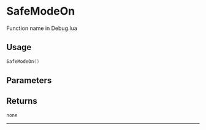 # SafeModeOn
Function name in Debug.lua
## Usage
```lua
SafeModeOn()
```
## Parameters

## Returns
`none`

---